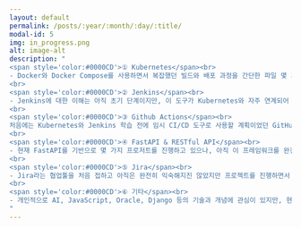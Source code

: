 ```yaml
---
layout: default
permalink: /posts/:year/:month/:day/:title/
modal-id: 5
img: in_progress.png
alt: image-alt
description: "
<span style='color:#0000CD'>① Kubernetes</span><br>
- Docker와 Docker Compose를 사용하면서 복잡했던 빌드와 배포 과정을 간단한 파일 몇 개와 명령어로 줄일 수 있어 많은 편의를 느꼈습니다. 이러한 경험을 바탕으로 여러 컨테이너를 효과적으로 관리할 수 있는 Kubernetes에도 관심이 생겼습니다. 현재 강의를 통해 Kubernetes의 다양한 기능과 사용법을 배우고 있으며, 이를 통해 시스템 운영의 효율성을 더욱 높일 수 있기를 기대하고 있습니다. Kubernetes 학습은 Docker 경험을 바탕으로 보다 복잡한 시스템의 관리와 최적화에 대한 이해를 깊게 할 수 있는 좋은 기회가 될 수 있을 것이라고 기대하고 있습니다<br>
<br>
<span style='color:#0000CD'>② Jenkins</span><br>
- Jenkins에 대한 이해는 아직 초기 단계이지만, 이 도구가 Kubernetes와 자주 연계되어 사용된다는 점에서 그 중요성을 인식하고 있습니다. CI/CD(지속적 통합 및 지속적 배포)에 대한 기본적인 지식을 바탕으로, 점차 Jenkins를 통해 더욱 체계적이고 자동화된 소프트웨어 개발 및 배포 프로세스를 구축하는 방법을 배우고 싶습니다. 현재는 Jenkins의 다양한 기능과 설정에 대해 조금씩 배우고 있으며, 이 과정이 다소 어렵게 느껴지기도 합니다. 하지만 이 도전을 통해 개발 작업의 효율성을 높이는 것이 목표입니다.<br>
<br>
<span style='color:#0000CD'>③ Github Actions</span><br>
처음에는 Kubernetes와 Jenkins 학습 전에 임시 CI/CD 도구로 사용할 계획이었던 GitHub Actions를 실제로 경험해보니 편리함과 재미 때문에 지속적으로 학습하고 싶다는 생각이 들었습니다. GitHub Actions는 복잡한 인프라 설정 없이도 워크플로우를 신속하게 구성하고 실행할 수 있다는 점이 특히 더 매력적으로 느껴졌습니다. 이러한 경험을 바탕으로 앞으로 GitHub Actions의 더 많은 기능을 탐색하고 응용하는 것을 목표로 하고 있습니다.<br>
<br>
<span style='color:#0000CD'>④ FastAPI & RESTful API</span><br>
- 현재 FastAPI를 기반으로 몇 가지 프로저트를 진행하고 있으나, 아직 이 프레임워크를 완전히 활용하고 있지 않다고 느끼고 있습니다. 이에 FastAPI 문서를 꼼꼼히 살펴보고 RESTful API의 개념을 더 깊이 이해하고자 노력 중입니다. 이전에는 Django를 학습할 계획이었지만 WSGI 기반의 구조와 비교적 경직된 아키텍처를 가진 Django보다는 FastAPI가 더 다양한 기능을 제공하는 것처럼 느껴져, FastAPI의 스킬을 더욱 키우기로 결정했습니다. 그럼에도 불구하고 개인적인 호기심으로 Django를 활용한 프로젝트도 추후에 시도해보고 싶은 욕심이 있습니다.<br>
<br>
<span style='color:#0000CD'>⑤ Jira</span><br>
- Jira라는 협업툴을 처음 접하고 아직은 완전히 익숙해지진 않았지만 프로젝트를 진행하면서 점차 배워나가려고 노력하고 있습니다. Jira를 100% 활용하는 것보다는 이와 같은 협업툴을 왜 사용하는지, 어떻게 사용하는지를 파악하는 데에 더 중점을 두고 있습니다.
<br>
<span style='color:#0000CD'>⑥ 기타</span><br>
- 개인적으로 AI, JavaScript, Oracle, Django 등의 기술과 개념에 관심이 있지만, 현재 배우고 있는 다양한 다른 기술들로 인해 아직 익히지 못한 것들이 많습니다. 그래도 언젠가는 이런 기술과 개념들도 배우고 싶다는 욕심을 가지고 있습니다.
"
---
```

